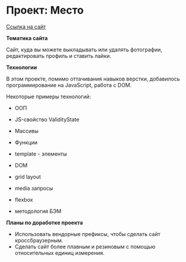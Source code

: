 # Проект: Место

[Ссылка на сайт](https://celtiss.github.io/mesto/)




**Тематика сайта**

Сайт, куда вы можете выкладывать или удалять фотографии, редактировать профиль и ставить лайки.

**Технологии**

В этом проекте, помимо оттачивания навыков верстки, добавилось программирование на JavaScript, работа с DOM.

Некоторые примеры технологий:

* ООП

* JS-свойство ValidityState

* Массивы

* Функции

* template - элементы

*  DOM

* grid layout

* media запросы

*  flexbox

*  методология БЭМ

**Планы по доработке проекта**
* Использовать вендорные префиксы, чтобы сделать сайт кроссбраузерным.
* Сделать сайт более плавным и резиновым с помощью относительных единиц измерения.
